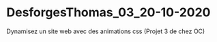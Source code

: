 # DesforgesThomas_03_20-10-2020
Dynamisez un site web avec des animations css
(Projet 3 de chez OC)


